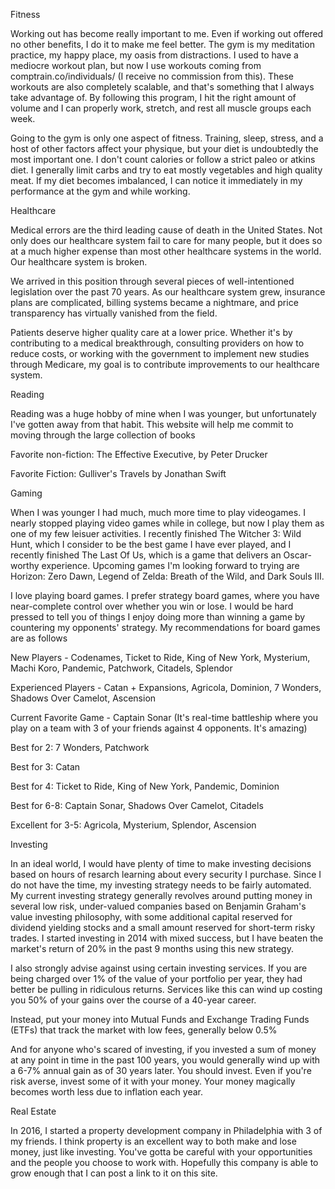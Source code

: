 Fitness

Working out has become really important to me. Even if working out offered no other benefits, I do it to make me feel better. The gym is my meditation practice, my happy place, my oasis from distractions. I used to have a mediocre workout plan, but now I use workouts coming from comptrain.co/individuals/ (I receive no commission from this). These workouts are also completely scalable, and that's something that I always take advantage of. By following this program, I hit the right amount of volume and I can properly work, stretch, and rest all muscle groups each week.

Going to the gym is only one aspect of fitness. Training, sleep, stress, and a host of other factors affect your physique, but your diet is undoubtedly the most important one. I don't count calories or follow a strict paleo or atkins diet. I generally limit carbs and try to eat mostly vegetables and high quality meat. If my diet becomes imbalanced, I can notice it immediately in my performance at the gym and while working.

Healthcare

Medical errors are the third leading cause of death in the United States. Not only does our healthcare system fail to care for many people, but it does so at a much higher expense than most other healthcare systems in the world. Our healthcare system is broken.

We arrived in this position through several pieces of well-intentioned legislation over the past 70 years. As our healthcare system grew, insurance plans are complicated, billing systems became a nightmare, and price transparency has virtually vanished from the field.

Patients deserve higher quality care at a lower price. Whether it's by contributing to a medical breakthrough, consulting providers on how to reduce costs, or working with the government to implement new studies through Medicare, my goal is to contribute improvements to our healthcare system.

Reading

Reading was a huge hobby of mine when I was younger, but unfortunately I've gotten away from that habit. This website will help me commit to moving through the large collection of books

Favorite non-fiction: The Effective Executive, by Peter Drucker

Favorite Fiction: Gulliver's Travels by Jonathan Swift

Gaming

When I was younger I had much, much more time to play videogames. I nearly stopped playing video games while in college, but now I play them as one of my few leisuer activities. I recently finished The Witcher 3: Wild Hunt, which I consider to be the best game I have ever played, and I recently finished The Last Of Us, which is a game that delivers an Oscar-worthy experience. Upcoming games I'm looking forward to trying are Horizon: Zero Dawn, Legend of Zelda: Breath of the Wild, and Dark Souls III.

I love playing board games. I prefer strategy board games, where you have near-complete control over whether you win or lose. I would be hard pressed to tell you of things I enjoy doing more than winning a game by countering my opponents' strategy. My recommendations for board games are as follows

New Players - Codenames, Ticket to Ride, King of New York, Mysterium, Machi Koro, Pandemic, Patchwork, Citadels, Splendor

Experienced Players - Catan + Expansions, Agricola, Dominion, 7 Wonders, Shadows Over Camelot, Ascension

Current Favorite Game - Captain Sonar (It's real-time battleship where you play on a team with 3 of your friends against 4 opponents. It's amazing)

Best for 2: 7 Wonders, Patchwork

Best for 3: Catan

Best for 4: Ticket to Ride, King of New York, Pandemic, Dominion

Best for 6-8: Captain Sonar, Shadows Over Camelot, Citadels

Excellent for 3-5: Agricola, Mysterium, Splendor, Ascension

Investing

In an ideal world, I would have plenty of time to make investing decisions based on hours of resarch learning about every security I purchase. Since I do not have the time, my investing strategy needs to be fairly automated. My current investing strategy generally revolves around putting money in several low risk, under-valued companies based on Benjamin Graham's value investing philosophy, with some additional capital reserved for dividend yielding stocks and a small amount reserved for short-term risky trades. I started investing in 2014 with mixed success, but I have beaten the market's return of 20% in the past 9 months using this new strategy.

I also strongly advise against using certain investing services. If you are being charged over 1% of the value of your portfolio per year, they had better be pulling in ridiculous returns. Services like this can wind up costing you 50% of your gains over the course of a 40-year career.

Instead, put your money into Mutual Funds and Exchange Trading Funds (ETFs) that track the market with low fees, generally below 0.5%

And for anyone who's scared of investing, if you invested a sum of money at any point in time in the past 100 years, you would generally wind up with a 6-7% annual gain as of 30 years later. You should invest. Even if you're risk averse, invest some of it with your money. Your money magically becomes worth less due to inflation each year.

Real Estate

In 2016, I started a property development company in Philadelphia with 3 of my friends. I think property is an excellent way to both make and lose money, just like investing. You've gotta be careful with your opportunities and the people you choose to work with. Hopefully this company is able to grow enough that I can post a link to it on this site.
